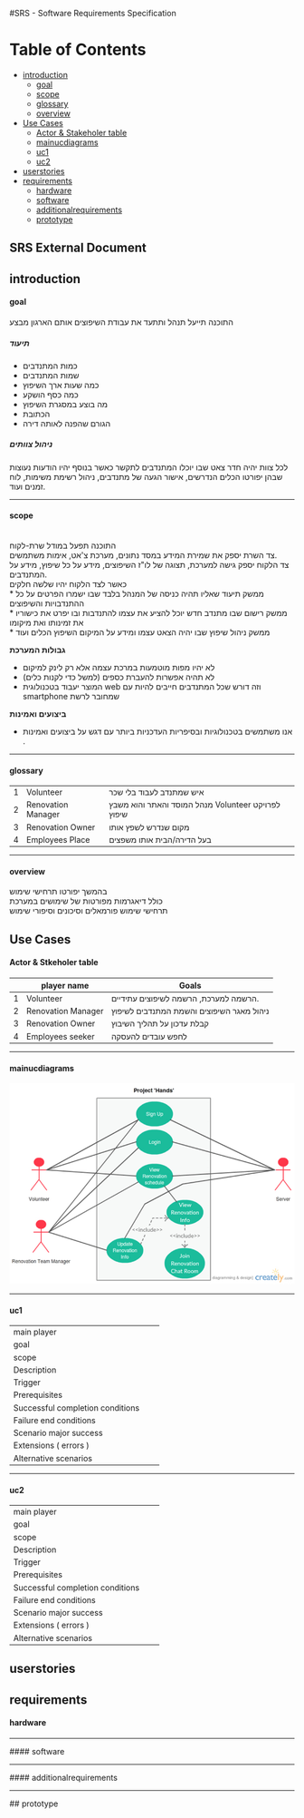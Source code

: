 #SRS - Software Requirements Specification
 
Table of Contents
=================

  * [introduction](#introduction)
    * [goal](#goal)
    * [scope](#scope)
    * [glossary](#glossary)
    * [overview](#overview)
  * [Use Cases](#usecases)
    * [Actor & Stakeholer table](#actorastakeholertable)
    * [mainucdiagrams](#mainucdiagrams)
    * [uc1](#uc1)
    * [uc2](#uc2)
  * [userstories](#userstories)
  * [requirements](#requirements)
    * [hardware](#hardware)
    * [software](#software) 
    * [additionalrequirements](#additionalrequirements)
    * [prototype](#prototype)

 
 
## SRS External Document


## introduction

#### goal

התוכנה תייעל תנהל ותתעד את עבודת השיפוצים אותם הארגון מבצע
</br>
##### תיעוד
 
 * כמות המתנדבים
 * שמות המתנדבים
 * כמה שעות ארך השיפוץ
 * כמה כסף הושקע
 * מה בוצע במסגרת השיפוץ
 * הכתובת
 * הגורם שהפנה לאותה דירה

##### ניהול צוותים

לכל צוות יהיה חדר צאט שבו יוכלו המתנדבים לתקשר כאשר בנוסף יהיו הודעות נעוצות שבהן יפורטו הכלים הנדרשים, אישור הגעה של מתנדבים, ניהול רשימת משימות, לוח זמנים ועוד.

<hr/>

#### scope
</br>
התוכנה תפעל במודל שרת-לקוח  </br>
צד השרת יספק את שמירת המידע במסד נתונים, מערכת צ'אט, אימות משתמשים.</br>
צד הלקוח יספק גישה למערכת, תצוגה של לו"ז השיפוצים, מידע על כל שיפוץ, מידע על המתנדבים.</br>
כאשר לצד הלקוח יהיו שלשה חלקים </br>
 *  ממשק תיעוד שאליו תהיה כניסה של המנהל בלבד שבו ישמרו הפרטים על כל ההתנדבויות והשיפוצים </br> 
 *  ממשק רישום שבו מתנדב חדש יוכל להציע את עצמו להתנדבות ובו יפרט את כישוריו את זמינותו ואת מיקומו </br>
 *  ממשק ניהול שיפוץ שבו יהיה הצאט עצמו ומידע על המיקום השיפוץ הכלים ועוד </br>
 
**גבולות המערכת**    
 
 *  לא יהיו מפות מוטמעות במרכת עצמה אלא רק לינק למיקום </br>
 *  לא תהיה אפשרות להעברת כספים (למשל כדי לקנות כלים) </br>
 *  המוצר יעבוד בטכנולוגית web  וזה דורש שכל המתנדבים חייבים להיות עם  smartphone  שמחובר לרשת </br>
 
**ביצועים ואמינות**
 
 * אנו משתמשים בטכנולוגיות ובסיפריות העדכניות ביותר עם דגש על ביצועים ואמינות .

<hr/>

#### glossary 


|    |    |   | 
|----|----------------|-------|
| 1  | Volunteer  |    איש שמתנדב לעבוד בלי שכר | 
| 2 | Renovation Manager  |מנהל המוסד והאתר והוא משבץ Volunteer לפרויקט שיפוץ  | 
| 3 | Renovation Owner |  מקום שנדרש לשפץ אותו | 
| 4 | Employees Place |   בעל הדירה/הבית אותו משפצים | 


<hr/>


#### overview

בהמשך יפורטו תרחישי שימוש 
</br>
כולל דיאגרמות מפורטות של שימושים במערכת 
</br>
תרחישי שימוש פורמאלים וסיכונים וסיפורי שימוש 


## <a name="usecases">Use Cases</a>
 

#### <a name="actorastakeholertable">Actor & Stkeholer table</a> 

|    |player name     | Goals | 
|----|----------------|-------|
| 1  | Volunteer  |  הרשמה למערכת, הרשמה לשיפוצים עתידיים. | 
| 2 | Renovation Manager  | ניהול מאגר השיפוצים והשמת המתנדבים לשיפוץ | 
| 3 | Renovation Owner | קבלת עדכון על תהליך השיבוץ |  
| 4 | Employees seeker | לחפש עובדים להעסקה |  


<hr/>


#### mainucdiagrams


![uml_d](https://github.com/Nexxado/ProjectHands/blob/master/documents/uml-d.png)

<hr/>


#### uc1

|    |                |       | 
|----|----------------|-------|
| main player                      |   | | 
| goal                             |   | | 
| scope                            |   | | 
| Description                      |   | | 
| Trigger                          |   | | 
| Prerequisites                    |   | | 
| Successful completion conditions |   | | 
| Failure end conditions           |   | | 
| Scenario major success           |   | | 
| Extensions ( errors )            |   | | 
| Alternative scenarios            |   | | 
 

<hr/>


#### uc2

|    |                |       | 
|----|----------------|-------|
| main player                      |   | | 
| goal                             |   | | 
| scope                            |   | | 
| Description                      |   | | 
| Trigger                          |   | | 
| Prerequisites                    |   | | 
| Successful completion conditions |   | | 
| Failure end conditions           |   | | 
| Scenario major success           |   | | 
| Extensions ( errors )            |   | | 
| Alternative scenarios            |   | | 




## userstories 
## requirements 
#### hardware  
<hr/>
#### software
<hr/>
#### additionalrequirements
<hr/>
## prototype 

 
